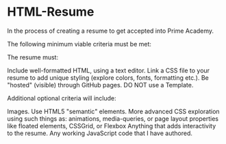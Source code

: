 # HTML-Resume
In the process of creating a resume to get accepted into Prime Academy.

The following minimum viable criteria must be met:

The resume must:

Include well-formatted HTML, using a text editor.
Link a CSS file to your resume to add unique styling (explore colors, fonts, formatting etc.).
Be "hosted" (visible) through GitHub pages. 
DO NOT use a Template.

Additional optional criteria will include:

Images.
Use HTML5 "semantic" elements. 
More advanced CSS exploration using such things as: animations, media-queries, or page layout properties like floated elements, CSSGrid, or Flexbox
Anything that adds interactivity to the resume.
Any working JavaScript code that I have authored.

